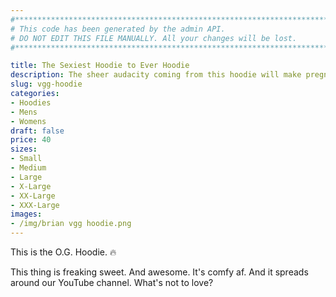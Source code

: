 ```yaml
---
#*****************************************************************************
# This code has been generated by the admin API.
# DO NOT EDIT THIS FILE MANUALLY. All your changes will be lost.
#****************************************************************************/

title: The Sexiest Hoodie to Ever Hoodie
description: The sheer audacity coming from this hoodie will make pregnant women give birth as you pass by.
slug: vgg-hoodie
categories:
- Hoodies
- Mens
- Womens
draft: false
price: 40
sizes:
- Small
- Medium
- Large
- X-Large
- XX-Large
- XXX-Large
images:
- /img/brian vgg hoodie.png
---
```


This is the O.G. Hoodie. 🔥

This thing is freaking sweet. And awesome. It's comfy af. And it spreads around our YouTube channel. What's not to love?